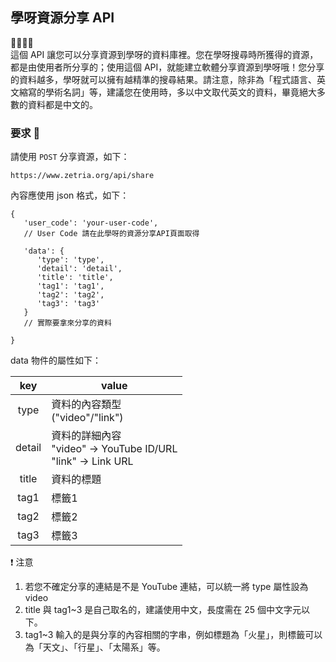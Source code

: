 
## 學呀資源分享 API  
💛💚💙💜  
這個 API 讓您可以分享資源到學呀的資料庫裡。您在學呀搜尋時所獲得的資源，都是由使用者所分享的；使用這個 API，就能建立軟體分享資源到學呀哦！您分享的資料越多，學呀就可以擁有越精準的搜尋結果。請注意，除非為「程式語言、英文縮寫的學術名詞」等，建議您在使用時，多以中文取代英文的資料，畢竟絕大多數的資料都是中文的。  

### 要求 🙏  
請使用 `` POST `` 分享資源，如下：  

`` https://www.zetria.org/api/share ``
  
內容應使用 json 格式，如下：  
```
{
   'user_code': 'your-user-code',
   // User Code 請在此學呀的資源分享API頁面取得

   'data': {
      'type': 'type',
      'detail': 'detail',
      'title': 'title',
      'tag1': 'tag1',
      'tag2': 'tag2',
      'tag3': 'tag3'
   }
   // 實際要拿來分享的資料

}

```  
data 物件的屬性如下：  

 key | value 
 :---------: | ----------- 
 type | 資料的內容類型 <br>("video"/"link") 
 detail | 資料的詳細內容 <br> "video" -> YouTube ID/URL <br> "link" -> Link URL 
 title | 資料的標題 
 tag1 | 標籤1 
 tag2 | 標籤2 
 tag3 | 標籤3 

❗ 注意  
1. 若您不確定分享的連結是不是 YouTube 連結，可以統一將 type 屬性設為 video  
2. title 與 tag1~3 是自己取名的，建議使用中文，長度需在 25 個中文字元以下。
3. tag1~3 輸入的是與分享的內容相關的字串，例如標題為「火星」，則標籤可以為「天文」、「行星」、「太陽系」等。
